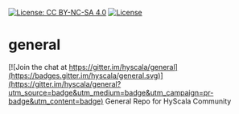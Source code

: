 
[![License: CC BY-NC-SA 4.0](https://licensebuttons.net/l/by-nc-sa/4.0/80x15.png)](http://creativecommons.org/licenses/by-nc-sa/4.0/)
[![License](https://img.shields.io/badge/License-Apache%202.0-blue.svg)](https://opensource.org/licenses/Apache-2.0)

# general


[![Join the chat at https://gitter.im/hyscala/general](https://badges.gitter.im/hyscala/general.svg)](https://gitter.im/hyscala/general?utm_source=badge&utm_medium=badge&utm_campaign=pr-badge&utm_content=badge)
General Repo for HyScala Community
